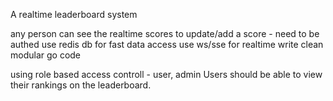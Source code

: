 A realtime leaderboard system

any person can see the realtime scores
to update/add a score - need to be authed
use redis db for fast data access
use ws/sse for realtime
write clean modular go code

using role based access controll - user, admin
Users should be able to view their rankings on the leaderboard.